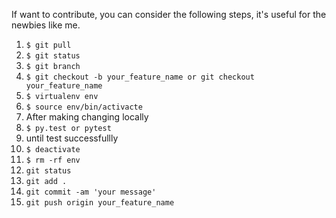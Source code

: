 If want to contribute, you can consider the following steps, it's useful for the newbies like me.

1. `$ git pull`
2. `$ git status`
3. `$ git branch`
4. `$ git checkout -b your_feature_name or git checkout your_feature_name`
5. `$ virtualenv env`
6. `$ source env/bin/activacte`
7. After making changing locally
8. `$ py.test or pytest`
9. until test successfullly
10. `$ deactivate`
11. `$ rm -rf env`
12. `git status`
13. `git add .`
14. `git commit -am 'your message'`
15. `git push origin your_feature_name`
